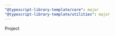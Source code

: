 ```yaml
---
"@typescript-library-template/core": major
"@typescript-library-template/utilities": major
---
```


Project
